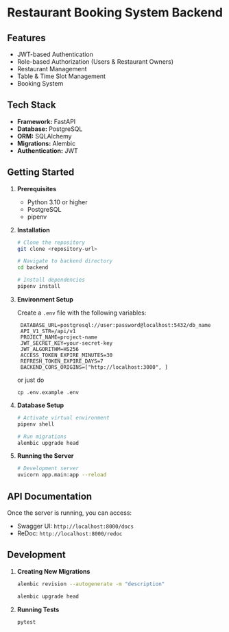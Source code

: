 # Restaurant Booking System Backend

## Features

- JWT-based Authentication
- Role-based Authorization (Users & Restaurant Owners)
- Restaurant Management
- Table & Time Slot Management
- Booking System

## Tech Stack

- **Framework:** FastAPI
- **Database:** PostgreSQL
- **ORM:** SQLAlchemy
- **Migrations:** Alembic
- **Authentication:** JWT

## Getting Started

1. **Prerequisites**

   - Python 3.10 or higher
   - PostgreSQL
   - pipenv

2. **Installation**

   ```bash
   # Clone the repository
   git clone <repository-url>

   # Navigate to backend directory
   cd backend

   # Install dependencies
   pipenv install
   ```

3. **Environment Setup**

   Create a `.env` file with the following variables:

   ```
    DATABASE_URL=postgresql://user:password@localhost:5432/db_name
    API_V1_STR=/api/v1
    PROJECT_NAME=project-name
    JWT_SECRET_KEY=your-secret-key
    JWT_ALGORITHM=HS256
    ACCESS_TOKEN_EXPIRE_MINUTES=30
    REFRESH_TOKEN_EXPIRE_DAYS=7
    BACKEND_CORS_ORIGINS=["http://localhost:3000", ]
   ```

   or just do

   ```
   cp .env.example .env
   ```

4. **Database Setup**

   ```bash
   # Activate virtual environment
   pipenv shell

   # Run migrations
   alembic upgrade head
   ```

5. **Running the Server**

   ```bash
   # Development server
   uvicorn app.main:app --reload
   ```

## API Documentation

Once the server is running, you can access:

- Swagger UI: `http://localhost:8000/docs`
- ReDoc: `http://localhost:8000/redoc`

## Development

1. **Creating New Migrations**

   ```bash
   alembic revision --autogenerate -m "description"

   alembic upgrade head
   ```

2. **Running Tests**

   ```bash
   pytest
   ```
